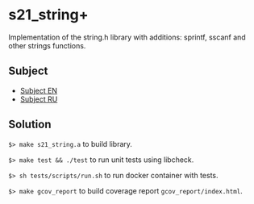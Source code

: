 # s21_string+
Implementation of the string.h library with additions: 
sprintf, sscanf and other strings functions.

## Subject

- [Subject EN](./docs/subject_en.md)
- [Subject RU](./docs/subject_ru.md)

## Solution

`$> make s21_string.a` to build library.

`$> make test && ./test` to run unit tests using libcheck.

`$> sh tests/scripts/run.sh` to run docker container with tests.

`$> make gcov_report` to build coverage report `gcov_report/index.html`.
